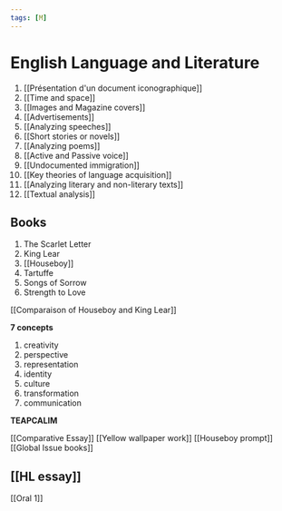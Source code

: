 ```yaml
---
tags: [M] 
---
```

# English Language and Literature

1. [[Présentation d'un document iconographique]]
2. [[Time and space]]
3. [[Images and Magazine covers]]
4. [[Advertisements]]
5. [[Analyzing speeches]]
6. [[Short stories or novels]]
7. [[Analyzing poems]]
8. [[Active and Passive voice]]
9. [[Undocumented immigration]]
10. [[Key theories of language acquisition]]
11. [[Analyzing literary and non-literary texts]]
12. [[Textual analysis]]

## Books
1. The Scarlet Letter
2. King Lear
3. [[Houseboy]]
4. Tartuffe
5. Songs of Sorrow
6. Strength to Love

[[Comparaison of Houseboy and King Lear]]

**7 concepts**
1. creativity
2. perspective
3. representation
4. identity
5. culture
6. transformation
7. communication

**TEAPCALIM**

[[Comparative Essay]]
[[Yellow wallpaper work]]
[[Houseboy prompt]]
[[Global Issue books]]

## [[HL essay]]

[[Oral 1]]